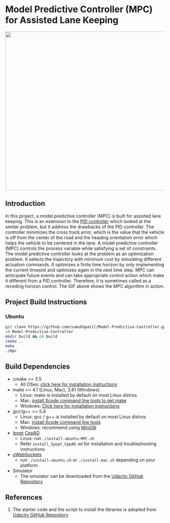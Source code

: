 # Model Predictive Controller (MPC) for Assisted Lane Keeping
<img src="media/MPC.gif" width="700" height="500" />

## Introduction
In this project, a model predictive controller (MPC) is built for assisted lane keeping. This is an extension to the [PID controller](https://github.com/sumukhpatil/PID-Controller) which looked at the similar problem, but it address the drawbacks of the PID controller. The controller minimizes the cross track error, which is the value that the vehicle is off from the center of the road and the heading orientation error which helps the vehicle to be centered in the lane.
A model predictive controller (MPC) controls the process variable while satisfying a set of constraints. The model predictive controller looks at the problem as an optimization problem. It selects the trajectory with minimum cost by simulating different actuation commands. It optimizes a finite time horizon by only implementing the current timeslot and optimizes again in the next time step. MPC can anticipate future events and can take appropriate control action which make it different from a PID controller. Therefore, it is sometimes called as a receding horizon control. The GIF above shows the MPC algorithm in action.  
## Project Build Instructions
### Ubuntu
``` bash
git clone https://github.com/sumukhpatil/Model-Predictive-Controller.git
cd Model-Predictive-Controller
mkdir build && cd build
cmake ..
make
./mpc
```

## Build Dependencies
* cmake >= 3.5
  * All OSes: [click here for installation instructions](https://cmake.org/install/)
* make >= 4.1 (Linux, Mac), 3.81 (Windows)
  * Linux: make is installed by default on most Linux distros
  * Mac: [install Xcode command line tools to get make](https://developer.apple.com/xcode/features/)
  * Windows: [Click here for installation instructions](http://gnuwin32.sourceforge.net/packages/make.htm)
* gcc/g++ >= 5.4
  * Linux: gcc / g++ is installed by default on most Linux distros
  * Mac: [install Xcode command line tools](https://developer.apple.com/xcode/features/)
  * Windows: recommend using [MinGW](http://www.mingw.org/)
* [Ipopt](https://projects.coin-or.org/Ipopt) [CppAD](https://www.coin-or.org/CppAD/)
  * Linux: run `./install-ubuntu-MPC.sh`
  * Refer `install_Ipopt_CppAD.md` for installation and troubleshooting instructions
* [uWebSockets](https://github.com/uWebSockets/uWebSockets)
  * run `./install-ubuntu.sh` or `./install-mac.sh` depending on your platform
* Simulator
  * The simulator can be downloaded from the [Udacity GitHub Repository](https://github.com/udacity/self-driving-car-sim/releases)

## References
1. The starter code and the script to install the libraries is adopted from [Udacity GitHub Repository](https://github.com/udacity/CarND-MPC-Project)
